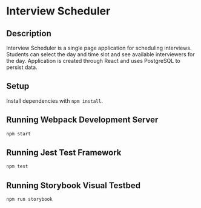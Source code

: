 # Interview Scheduler

## Description

Interview Scheduler is a single page application for scheduling interviews.  Students can select the day and time slot and see available interviewers for the day.  Application is created through React and uses PostgreSQL to persist data.

## Setup

Install dependencies with `npm install`.

## Running Webpack Development Server

```sh
npm start
```

## Running Jest Test Framework

```sh
npm test
```

## Running Storybook Visual Testbed

```sh
npm run storybook
```
